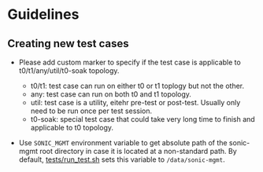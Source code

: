 # Guidelines

## Creating new test cases ##
* Please add custom marker to specify if the test case is applicable to t0/t1/any/util/t0-soak topology.
    * t0/t1: test case can run on either t0 or t1 toplogy but not the other.
    * any: test case can run on both t0 and t1 topology.
    * util: test case is a utility, eitehr pre-test or post-test. Usually only need to be run once per test session.
    * t0-soak: special test case that could take very long time to finish and applicable to t0 topology.

* Use `SONIC_MGMT` environment variable to get absolute path of the sonic-mgmt root directory in case it is located at a non-standard path. By default, [tests/run_test.sh](/tests/run_tests.sh) sets this variable to `/data/sonic-mgmt`.